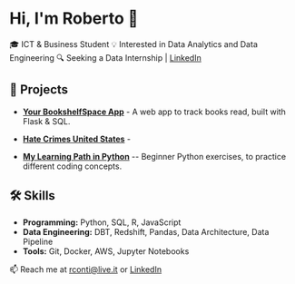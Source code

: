 # Hi, I'm Roberto 👋
🎓 ICT & Business Student 
💡 Interested in Data Analytics and Data Engineering
🔍 Seeking a Data Internship | [LinkedIn](https://www.linkedin.com/in/roberto-conti-030315119/)

## 📌 Projects
- **[Your BookshelfSpace App](https://github.com/robyZcop/your-bookshelf-space)** - A web app to track books read, built with Flask & SQL.
-  **[Hate Crimes United States](https://github.com/robyZcop/hate-crimes-us)** -

- **[My Learning Path in Python](https://github.com/robyZcop/python-learning)** -- Beginner Python exercises, to practice different coding concepts.

## 🛠 Skills
- **Programming:** Python, SQL, R, JavaScript 
- **Data Engineering:** DBT, Redshift, Pandas, Data Architecture, Data Pipeline
- **Tools:** Git, Docker, AWS, Jupyter Notebooks

📫 Reach me at rconti@live.it or [LinkedIn](https://https://www.linkedin.com/in/roberto-conti-030315119/)

